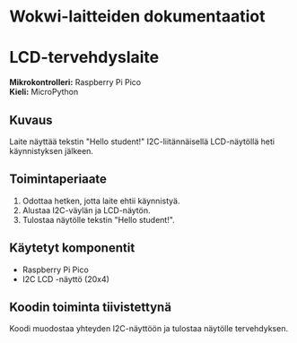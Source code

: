 # Wokwi-laitteiden dokumentaatiot

# LCD-tervehdyslaite

**Mikrokontrolleri:** Raspberry Pi Pico  
**Kieli:** MicroPython  

## Kuvaus
Laite näyttää tekstin "Hello student!" I2C-liitännäisellä LCD-näytöllä heti käynnistyksen jälkeen.

## Toimintaperiaate
1. Odottaa hetken, jotta laite ehtii käynnistyä.  
2. Alustaa I2C-väylän ja LCD-näytön.  
3. Tulostaa näytölle tekstin "Hello student!".

## Käytetyt komponentit
- Raspberry Pi Pico  
- I2C LCD -näyttö (20x4)

## Koodin toiminta tiivistettynä
Koodi muodostaa yhteyden I2C-näyttöön ja tulostaa näytölle tervehdyksen.
